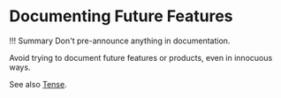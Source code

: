 # **Documenting Future Features**

!!! Summary 
    Don't pre-announce anything in documentation.

Avoid trying to document future features or products, even in innocuous ways.

See also [Tense](https://developers.google.com/style/tense.html).
